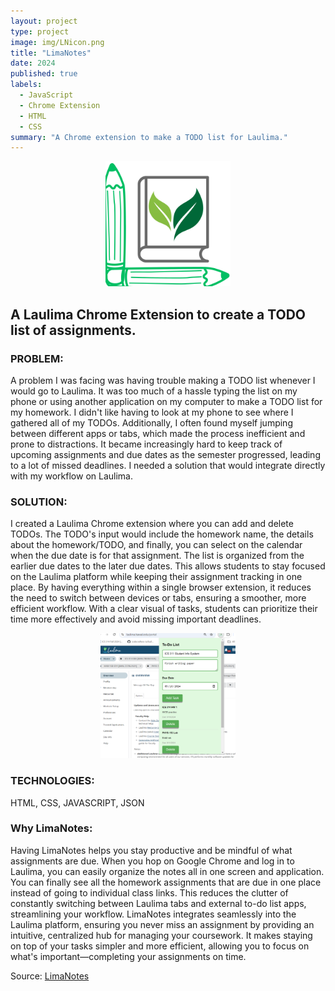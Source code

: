 ```yaml
---
layout: project
type: project
image: img/LNicon.png
title: "LimaNotes"
date: 2024
published: true
labels:
  - JavaScript
  - Chrome Extension
  - HTML
  - CSS
summary: "A Chrome extension to make a TODO list for Laulima."
---
```

<div style="text-align: center;">
  <img class="img-fluid" src="../img/LNicon.png" width = "200" height = "200">
</div>



## A Laulima Chrome Extension to create a TODO list of assignments.

### PROBLEM:
A problem I was facing was having trouble making a TODO list whenever I would go to Laulima. It was too much of a hassle typing the list on my phone or using another application on my computer to make a TODO list for my homework. I didn't like having to look at my phone to see where I gathered all of my TODOs. Additionally, I often found myself jumping between different apps or tabs, which made the process inefficient and prone to distractions. It became increasingly hard to keep track of upcoming assignments and due dates as the semester progressed, leading to a lot of missed deadlines. I needed a solution that would integrate directly with my workflow on Laulima.

### SOLUTION:
I created a Laulima Chrome extension where you can add and delete TODOs. The TODO's input would include the homework name, the details about the homework/TODO, and finally, you can select on the calendar when the due date is for that assignment. The list is organized from the earlier due dates to the later due dates. This allows students to stay focused on the Laulima platform while keeping their assignment tracking in one place. By having everything within a single browser extension, it reduces the need to switch between devices or tabs, ensuring a smoother, more efficient workflow. With a clear visual of tasks, students can prioritize their time more effectively and avoid missing important deadlines.

<div style="text-align: center;">
  <img class="img-fluid" src="../img/LNdemo.png" style="max-height: 200px; width: auto;">
</div>


### TECHNOLOGIES:
HTML, CSS, JAVASCRIPT, JSON

### Why LimaNotes:
Having LimaNotes helps you stay productive and be mindful of what assignments are due. When you hop on Google Chrome and log in to Laulima, you can easily organize the notes all in one screen and application. You can finally see all the homework assignments that are due in one place instead of going to individual class links. This reduces the clutter of constantly switching between Laulima tabs and external to-do list apps, streamlining your workflow. LimaNotes integrates seamlessly into the Laulima platform, ensuring you never miss an assignment by providing an intuitive, centralized hub for managing your coursework. It makes staying on top of your tasks simpler and more efficient, allowing you to focus on what's important—completing your assignments on time.
 
Source: <a href="https://github.com/jogarces/ics-313-text-game"><i class="large github icon "></i>LimaNotes</a>
